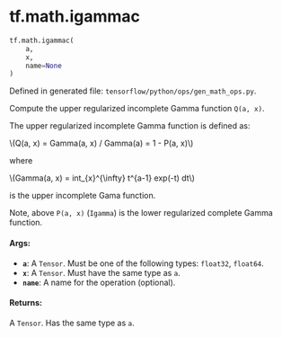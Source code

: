 <div itemscope itemtype="http://developers.google.com/ReferenceObject">
<meta itemprop="name" content="tf.math.igammac" />
<meta itemprop="path" content="Stable" />
</div>

# tf.math.igammac

``` python
tf.math.igammac(
    a,
    x,
    name=None
)
```



Defined in generated file: `tensorflow/python/ops/gen_math_ops.py`.

Compute the upper regularized incomplete Gamma function `Q(a, x)`.

The upper regularized incomplete Gamma function is defined as:

\\(Q(a, x) = Gamma(a, x) / Gamma(a) = 1 - P(a, x)\\)

where

\\(Gamma(a, x) = int_{x}^{\infty} t^{a-1} exp(-t) dt\\)

is the upper incomplete Gama function.

Note, above `P(a, x)` (`Igamma`) is the lower regularized complete
Gamma function.

#### Args:

* <b>`a`</b>: A `Tensor`. Must be one of the following types: `float32`, `float64`.
* <b>`x`</b>: A `Tensor`. Must have the same type as `a`.
* <b>`name`</b>: A name for the operation (optional).


#### Returns:

A `Tensor`. Has the same type as `a`.